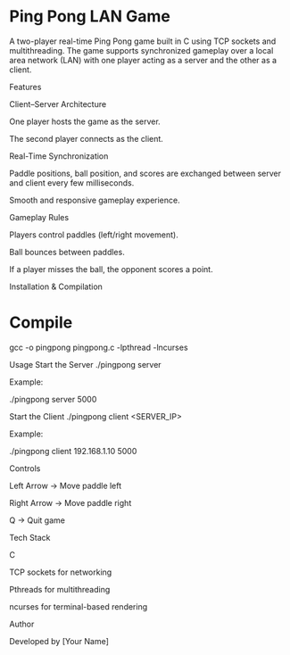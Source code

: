 # Ping Pong LAN Game

A two-player real-time Ping Pong game built in C using TCP sockets and multithreading. The game supports synchronized gameplay over a local area network (LAN) with one player acting as a server and the other as a client.

Features

Client–Server Architecture

One player hosts the game as the server.

The second player connects as the client.

Real-Time Synchronization

Paddle positions, ball position, and scores are exchanged between server and client every few milliseconds.

Smooth and responsive gameplay experience.

Gameplay Rules

Players control paddles (left/right movement).

Ball bounces between paddles.

If a player misses the ball, the opponent scores a point.

Installation & Compilation
# Compile
gcc -o pingpong pingpong.c -lpthread -lncurses

Usage
Start the Server
./pingpong server <PORT>


Example:

./pingpong server 5000

Start the Client
./pingpong client <SERVER_IP> <PORT>


Example:

./pingpong client 192.168.1.10 5000

Controls

Left Arrow → Move paddle left

Right Arrow → Move paddle right

Q → Quit game

Tech Stack

C

TCP sockets for networking

Pthreads for multithreading

ncurses for terminal-based rendering

Author

Developed by [Your Name]

